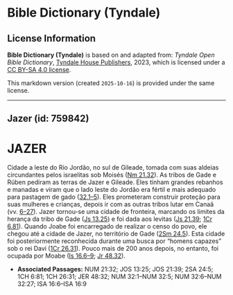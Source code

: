 # Bible Dictionary (Tyndale)

## License Information

**Bible Dictionary (Tyndale)** is based on and adapted from: _Tyndale Open Bible Dictionary_, [Tyndale House Publishers](https://tyndaleopenresources.com/), 2023, which is licensed under a [CC BY-SA 4.0 license](https://creativecommons.org/licenses/by-sa/4.0/legalcode.en).

This markdown version (created `2025-10-16`) is provided under the same license.



--------------------------------

## Jazer (id: 759842)

JAZER
=====

Cidade a leste do Rio Jordão, no sul de Gileade, tomada com suas aldeias circundantes pelos israelitas sob Moisés ([Nm 21\.32](https://ref.ly/Num21:32)). As tribos de Gade e Rúben pediram as terras de Jazer e Gileade. Eles tinham grandes rebanhos e manadas e viram que o lado leste do Jordão era fértil e mais adequado para pastagem de gado ([32\.1–5](https://ref.ly/Num32:1-Num32:5)). Eles prometeram construir proteção para suas mulheres e crianças, depois ir com as outras tribos lutar em Canaã (vv. [6–27](https://ref.ly/Num32:6-Num32:27)). Jazer tornou\-se uma cidade de fronteira, marcando os limites da herança da tribo de Gade ([Js 13\.25](https://ref.ly/Josh13:25)) e foi dada aos levitas ([Js 21\.39](https://ref.ly/Josh21:39); [1Cr 6\.81](https://ref.ly/1Chr6:81)). Quando Joabe foi encarregado de realizar o censo do povo, ele chegou até a cidade de Jazer, no território de Gade ([2Sm 24\.5](https://ref.ly/2Sam24:5)). Esta cidade foi posteriormente reconhecida durante uma busca por “homens capazes” sob o rei Davi ([1Cr 26\.31](https://ref.ly/1Chr26:31)). Pouco mais de 200 anos depois, no entanto, foi ocupada por Moabe ([Is 16\.6–9](https://ref.ly/Isa16:6-Isa16:9); [Jr 48\.32](https://ref.ly/Jer48:32)).

* **Associated Passages:** NUM 21:32; JOS 13:25; JOS 21:39; 2SA 24:5; 1CH 6:81; 1CH 26:31; JER 48:32; NUM 32:1–NUM 32:5; NUM 32:6–NUM 32:27; ISA 16:6–ISA 16:9

